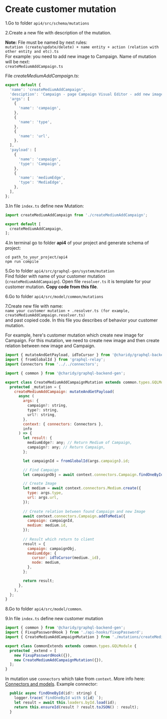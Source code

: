 # Create customer mutation

1.Go to folder `api4/src/schema/mutations`

2.Create a new file with description of the mutation.

**Note:** File must be named by next rules:  
`mutation (create/update/delete) + name entity + action (relation with other entity and etc).ts`  
For example: you need to add new image to Campaign. Name of mutation will be next:  
`createMediumAddCampaign.ts`

File _createMediumAddCampaign.ts_:

```javascript
export default {
  'name': 'createMediumAddCampaign',
  'desciption': 'Campaign - page Campaign Visual Editor - add new image for Campaign',
  'args': [
    {
      'name': 'campaign',
    },
    {
      'name': 'type',
    },
    {
      'name': 'url',
    },
  ],
  'payload': [
    {
      'name': 'campaign',
      'type': 'Campaign',
    },
    {
      'name': 'mediumEdge',
      'type': 'MediaEdge',
    },
  ],
};
```

3.In file `index.ts` define new Mutation:

```javascript
import createMediumAddCampaign from './createMediumAddCampaign';

export default [
  createMediumAddCampaign,
];
```

4.In terminal go to folder **api4** of your project and generate schema of project:

```
cd path_to_your_project/api4
npm run compile
```

5.Go to folder `api4/src/graphql-gen/system/mutation`  
Find folder with name of your customer mutation \(`createMediumAddCampaign`\). Open file `resolver.ts` it is template for your customer mutation. **Copy code from this file**.

6.Go to folder `api4/src/model/common/mutations`

7.Create new file with name:  
`name your customer mutation + .resolver.ts (for example, createMediumAddCampaign.resolver.ts)`  
and past copied code. In this file you describes of behavior your customer mutation.

For example, here's customer mutation which create new image for Campaign. For this mutation, we need to create new image and then create relation between new image and Campaign.

```javascript
import { mutateAndGetPayload, idToCursor } from '@charidy/graphql-backend-common';
import { fromGlobalId } from 'graphql-relay';
import Connectors from '../../connectors';

import { common } from '@charidy/graphql-backend-gen';

export class CreateMediumAddCampaignMutation extends common.types.GQLModule {
  protected _mutation = {
    createMediumAddCampaign: mutateAndGetPayload(
      async (
        args: {
          campaign?: string,
          type?: string,
          url?: string,
        },
        context: { connectors: Connectors },
        info
      ) => {
        let result: {
          mediumEdge?: any; // Return Medium of Campaign,
          campaign?: any; // Return Campaign,
        };

        let campaignId = fromGlobalId(args.campaign).id;

        // Find Campaign
        let campaignObj = await context.connectors.Campaign.findOneById(campaignId);

        // Create Image
        let medium = await context.connectors.Medium.create({
          type: args.type,
          url: args.url,
        });
        
        // Create relation between found Campaign and new Image
        await context.connectors.Campaign.addToMedia({
          campaign: campaignId,
          medium: medium.id,
        });
        
        // Result which return to client
        result = {
          campaign: campaignObj,
          mediumEdge: {
            cursor: idToCursor(medium._id),
            node: medium,
          },
        };

        return result;
      },
    ),
  };
}
```

8.Go to folder `api4/src/model/common`.

9.In file `index.ts` define new customer mutation

```javascript
import { common } from '@charidy/graphql-backend-gen';
import { FixupPasswordHook } from './api-hooks/fixupPassword';
import { CreateMediumAddCampaignMutation } from './mutations/createMediumAddCampaign.resolver'; // your customer mutation

export class CommonExtends extends common.types.GQLModule {
  protected _extend = [
    new FixupPasswordHook({}),
    new CreateMediumAddCampaignMutation({}),
  ];
}
```
In mutation use `connectors` which take from `context`. More info here: [Connectors and models](https://github.com/apollographql/graphql-tools/blob/master/designs/connectors.md).
Example connector:
```javascript
  public async findOneById(id?: string) {
    logger.trace(`findOneById with ${id} `);
    let result = await this.loaders.byId.load(id);
    return this.ensureId(result ? result.toJSON() : result);
  }
```





